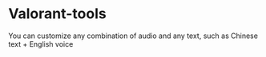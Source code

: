 # Valorant-tools
You can customize any combination of audio and any text, such as Chinese text + English voice
